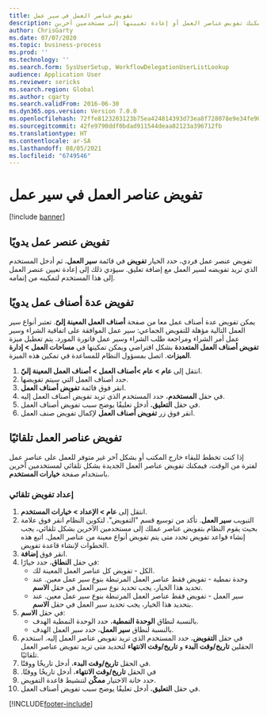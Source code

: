 ```yaml
---
title: تفويض عناصر العمل في سير عمل
description: إذا كنت تخطط للتواجد خارج المكتب مما يعني أنك لن تكون متاحًا لاتخاذ الإجراءات اللازمة على عناصر العمل، فيمكنك تفويض عناصر العمل أو إعادة تعيينها إلى مستخدمين آخرين.
author: ChrisGarty
ms.date: 07/07/2020
ms.topic: business-process
ms.prod: ''
ms.technology: ''
ms.search.form: SysUserSetup, WorkflowDelegationUserListLookup
audience: Application User
ms.reviewer: sericks
ms.search.region: Global
ms.author: cgarty
ms.search.validFrom: 2016-06-30
ms.dyn365.ops.version: Version 7.0.0
ms.openlocfilehash: 72ffe8123203123b75ea424814393d73ea8f728078e9e34fe903e5944ec11cfb
ms.sourcegitcommit: 42fe9790ddf0bdad911544deaa82123a396712fb
ms.translationtype: HT
ms.contentlocale: ar-SA
ms.lasthandoff: 08/05/2021
ms.locfileid: "6749546"
---
```

# <a name="delegate-work-items-in-a-workflow"></a>تفويض عناصر العمل في سير عمل

[!include [banner](../../includes/banner.md)]

## <a name="manually-delegate-a-work-item"></a>تفويض عنصر عمل يدويًا

تفويض عنصر عمل فردي، حدد الخيار **تفويض** في قائمة **سير العمل**، ثم أدخل المستخدم الذي تريد تفويضه لسير العمل مع إضافة تعليق. سيؤدي ذلك إلى إعادة تعيين عنصر العمل إلى هذا المستخدم لتمكينه من إتمامه.

## <a name="manually-delegate-multiple-work-items"></a>تفويض عدة أصناف عمل يدويًا

يمكن تفويض عدة أصناف عمل معا من صفحة **أصناف العمل المعينة إلىّ**. تعتبر أنواع سير العمل التالية مؤهلة للتفويض الجماعي: سير عمل الموافقة على اتفاقية الشراء وسير عمل أمر الشراء ومراجعة طلب الشراء وسير عمل فاتورة المورد. يتم تعطيل ميزة **تفويض أصناف العمل المتعددة** بشكل افتراضي ويمكن تمكينها في **مساحات العمل > إدارة الميزات**. اتصل بمسؤول النظام للمساعدة في تمكين هذه الميزة.
1.  انتقل إلى **عام > عام >أصناف العمل > أصناف العمل المعينة إليّ**.
2.  حدد أصناف العمل التي سيتم تفويضها.
3.  انقر فوق قائمة **تفويض أصناف العمل**.
4.  في حقل **المستخدم**، حدد المستخدم الذي تريد تفويض أصناف العمل إليه.
5.  في حقل **التعليق**، أدخل تعليقًا يوضح سبب تفويض أصناف العمل.
6.  انقر فوق زر **تفويض أصناف العمل** لإكمال تفويض صنف العمل.

## <a name="automatically-delegate-work-items"></a>تفويض عناصر العمل تلقائيًا

إذا كنت تخطط للبقاء خارج المكتب أو بشكل آخر غير متوفر للعمل على عناصر عمل لفترة من الوقت، فيمكنك تفويض عناصر العمل الجديدة بشكل تلقائي لمستخدمين آخرين باستخدام صفحة **خيارات المستخدم**.

### <a name="set-up-automatic-delegation"></a>إعداد تفويض تلقائي
1. انتقل إلى **عام > الإعداد > خيارات المستخدم**.
2. انقر فوق علامة‏‎ التبويب **سير العمل**. تأكد من توسيع قسم "التفويض". لتكوين النظام بحيث يقوم النظام بتفويض عناصر عملك إلى مستخدمين الآخرين بشكل تلقائي، يجب إنشاء قواعد تفويض تحدد متى يتم تفويض أنواع معينة من عناصر العمل. اتبع هذه الخطوات لإنشاء قاعدة تفويض.  
3. انقر فوق **إضافة**.
4. في حقل **النطاق**، حدد خيارًا:
    - الكل - تفويض كل عناصر العمل المعينة لك.
    - وحدة نمطية - تفويض فقط عناصر العمل المرتبطة بنوع سير عمل معين. عند تحديد هذا الخيار، يجب تحديد نوع سير العمل في حقل **الاسم**.
    - سير العمل - تفويض فقط عناصر العمل المرتبطة بنوع سير عمل معين. عند بتحديد هذا الخيار، يجب تحديد سير العمل في حقل **الاسم**.  
5. في حقل **الاسم**:
    - بالنسبة لنطاق **الوحدة النمطية**، حدد الوحدة النمطية الهدف.
    - بالنسبة لنطاق **سير العمل**، حدد سير العمل الهدف.
6. في حقل **التفويض**، حدد المستخدم الذي تريد تفويض عناصر العمل إليه. استخدم الحقلين **تاريخ/وقت البدء** و **تاريخ/وقت الانتهاء** لتحديد متى تريد تفويض عناصر العمل تلقائيًا.  
7. في الحقل **تاريخ/وقت البدء**، أدخل تاريخًا ووقتًا.
8. في الحقل **‏‫تاريخ/وقت الانتهاء**، أدخل تاريخًا ووقتًا.
9. حدد خانة الاختيار **ممكّن‬** لتنشيط قاعدة التفويض. 
10. في حقل **التعليق**، أدخل تعليقًا يوضح سبب تفويض أصناف العمل.


[!INCLUDE[footer-include](../../../../includes/footer-banner.md)]